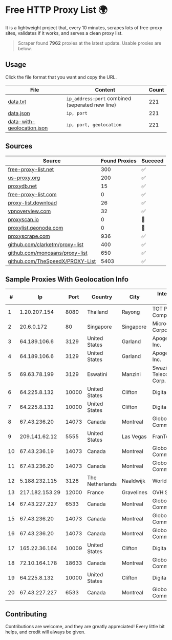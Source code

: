 
# Free HTTP Proxy List 🌍

It is a lightweight project that, every 10 minutes, scrapes lots of free-proxy sites, validates if it works, and serves a clean proxy list.


> Scraper found **7962** proxies at the latest update. Usable proxies are below.

## Usage

Click the file format that you want and copy the URL.


|File|Content|Count|
|----|-------|-----|
|[data.txt](https://raw.githubusercontent.com/themiralay/Proxy-List-World/master/data.txt)|`ip_address:port` combined (seperated new line)|221|
|[data.json](https://raw.githubusercontent.com/themiralay/Proxy-List-World/master/data.json)|`ip, port`|221|
|[data-with-geolocation.json](https://raw.githubusercontent.com/themiralay/Proxy-List-World/master/data-with-geolocation.json)|`ip, port, geolocation`|221|

## Sources

|Source|Found Proxies|Succeed|
|------|-------------|-------|
|[free-proxy-list.net](https://free-proxy-list.net)|300|✅|
|[us-proxy.org](https://www.us-proxy.org)|200|✅|
|[proxydb.net](http://proxydb.net)|15|✅|
|[free-proxy-list.com](https://free-proxy-list.com/?page=&port=&type%5B%5D=http&type%5B%5D=https&up_time=0&search=Search)|0|✅|
|[proxy-list.download](https://www.proxy-list.download/HTTP)|26|✅|
|[vpnoverview.com](https://vpnoverview.com/privacy/anonymous-browsing/free-proxy-servers)|32|✅|
|[proxyscan.io](https://www.proxyscan.io)|0|🚫|
|[proxylist.geonode.com](https://proxylist.geonode.com/api/proxy-list?limit=300&page=1&sort_by=lastChecked&sort_type=desc&protocols=http,https)|0|🚫|
|[proxyscrape.com](https://api.proxyscrape.com/v2/?request=displayproxies&protocol=http&timeout=10000&country=all&ssl=all&anonymity=all)|936|✅|
|[github.com/clarketm/proxy-list](https://raw.githubusercontent.com/clarketm/proxy-list/master/proxy-list-raw.txt)|400|✅|
|[github.com/monosans/proxy-list](https://raw.githubusercontent.com/monosans/proxy-list/main/proxies/http.txt)|650|✅|
|[github.com/TheSpeedX/PROXY-List](https://raw.githubusercontent.com/TheSpeedX/PROXY-List/master/http.txt)|5403|✅|


## Sample Proxies With Geolocation Info

|#|Ip|Port|Country|City|Internet Service Provider|
|-|--|----|-------|----|-------------------------|
|1|1.20.207.154|8080|Thailand|Rayong|TOT Public Company Limited|
|2|20.6.0.172|80|Singapore|Singapore|Microsoft Corporation|
|3|64.189.106.6|3129|United States|Garland|Apogee Telecom Inc.|
|4|64.189.106.6|3129|United States|Garland|Apogee Telecom Inc.|
|5|69.63.78.199|3129|Eswatini|Manzini|Swaziland Posts & Telecommunications Corp.|
|6|64.225.8.132|10000|United States|Clifton|DigitalOcean, LLC|
|7|64.225.8.132|10000|United States|Clifton|DigitalOcean, LLC|
|8|67.43.236.20|14073|Canada|Montreal|GloboTech Communications|
|9|209.141.62.12|5555|United States|Las Vegas|FranTech Solutions|
|10|67.43.236.19|14073|Canada|Montreal|GloboTech Communications|
|11|67.43.236.20|14073|Canada|Montreal|GloboTech Communications|
|12|5.188.232.115|3128|The Netherlands|Naaldwijk|WorldStream B.V.|
|13|217.182.153.29|12000|France|Gravelines|OVH SAS|
|14|67.43.227.227|6533|Canada|Montreal|GloboTech Communications|
|15|67.43.236.20|14073|Canada|Montreal|GloboTech Communications|
|16|67.43.236.20|14073|Canada|Montreal|GloboTech Communications|
|17|165.22.36.164|10009|United States|Clifton|DigitalOcean, LLC|
|18|72.10.164.178|18633|Canada|Montreal|GloboTech Communications|
|19|64.225.8.132|10000|United States|Clifton|DigitalOcean, LLC|
|20|67.43.227.227|6533|Canada|Montreal|GloboTech Communications|



## Contributing

Contributions are welcome, and they are greatly appreciated! Every
little bit helps, and credit will always be given.

